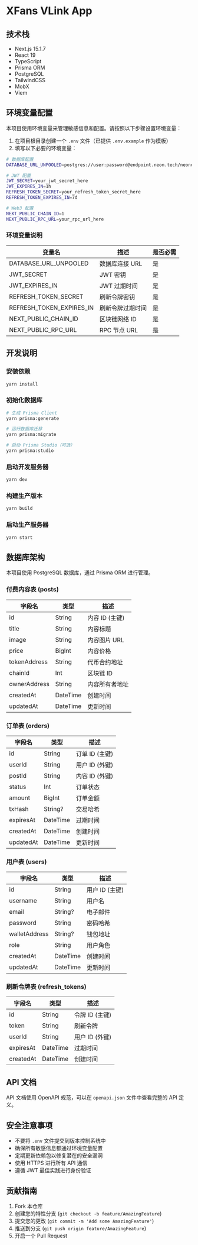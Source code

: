 # XFans VLink App

## 技术栈

- Next.js 15.1.7
- React 19
- TypeScript
- Prisma ORM
- PostgreSQL
- TailwindCSS
- MobX
- Viem

## 环境变量配置

本项目使用环境变量来管理敏感信息和配置。请按照以下步骤设置环境变量：

1. 在项目根目录创建一个 `.env` 文件（已提供 `.env.example` 作为模板）
2. 填写以下必要的环境变量：

```bash
# 数据库配置
DATABASE_URL_UNPOOLED=postgres://user:password@endpoint.neon.tech/neondb?sslmode=require

# JWT 配置
JWT_SECRET=your_jwt_secret_here
JWT_EXPIRES_IN=1h
REFRESH_TOKEN_SECRET=your_refresh_token_secret_here
REFRESH_TOKEN_EXPIRES_IN=7d

# Web3 配置
NEXT_PUBLIC_CHAIN_ID=1
NEXT_PUBLIC_RPC_URL=your_rpc_url_here
```

### 环境变量说明

| 变量名                   | 描述             | 是否必需 |
| ------------------------ | ---------------- | -------- |
| DATABASE_URL_UNPOOLED    | 数据库连接 URL   | 是       |
| JWT_SECRET               | JWT 密钥         | 是       |
| JWT_EXPIRES_IN           | JWT 过期时间     | 是       |
| REFRESH_TOKEN_SECRET     | 刷新令牌密钥     | 是       |
| REFRESH_TOKEN_EXPIRES_IN | 刷新令牌过期时间 | 是       |
| NEXT_PUBLIC_CHAIN_ID     | 区块链网络 ID    | 是       |
| NEXT_PUBLIC_RPC_URL      | RPC 节点 URL     | 是       |

## 开发说明

### 安装依赖

```bash
yarn install
```

### 初始化数据库

```bash
# 生成 Prisma Client
yarn prisma:generate

# 运行数据库迁移
yarn prisma:migrate

# 启动 Prisma Studio（可选）
yarn prisma:studio
```

### 启动开发服务器

```bash
yarn dev
```

### 构建生产版本

```bash
yarn build
```

### 启动生产服务器

```bash
yarn start
```

## 数据库架构

本项目使用 PostgreSQL 数据库，通过 Prisma ORM 进行管理。

### 付费内容表 (posts)

| 字段名       | 类型     | 描述           |
| ------------ | -------- | -------------- |
| id           | String   | 内容 ID (主键) |
| title        | String   | 内容标题       |
| image        | String   | 内容图片 URL   |
| price        | BigInt   | 内容价格       |
| tokenAddress | String   | 代币合约地址   |
| chainId      | Int      | 区块链 ID      |
| ownerAddress | String   | 内容所有者地址 |
| createdAt    | DateTime | 创建时间       |
| updatedAt    | DateTime | 更新时间       |

### 订单表 (orders)

| 字段名    | 类型     | 描述           |
| --------- | -------- | -------------- |
| id        | String   | 订单 ID (主键) |
| userId    | String   | 用户 ID (外键) |
| postId    | String   | 内容 ID (外键) |
| status    | Int      | 订单状态       |
| amount    | BigInt   | 订单金额       |
| txHash    | String?  | 交易哈希       |
| expiresAt | DateTime | 过期时间       |
| createdAt | DateTime | 创建时间       |
| updatedAt | DateTime | 更新时间       |

### 用户表 (users)

| 字段名        | 类型     | 描述           |
| ------------- | -------- | -------------- |
| id            | String   | 用户 ID (主键) |
| username      | String   | 用户名         |
| email         | String?  | 电子邮件       |
| password      | String   | 密码哈希       |
| walletAddress | String?  | 钱包地址       |
| role          | String   | 用户角色       |
| createdAt     | DateTime | 创建时间       |
| updatedAt     | DateTime | 更新时间       |

### 刷新令牌表 (refresh_tokens)

| 字段名    | 类型     | 描述           |
| --------- | -------- | -------------- |
| id        | String   | 令牌 ID (主键) |
| token     | String   | 刷新令牌       |
| userId    | String   | 用户 ID (外键) |
| expiresAt | DateTime | 过期时间       |
| createdAt | DateTime | 创建时间       |

## API 文档

API 文档使用 OpenAPI 规范，可以在 `openapi.json` 文件中查看完整的 API 定义。

## 安全注意事项

- 不要将 `.env` 文件提交到版本控制系统中
- 确保所有敏感信息都通过环境变量配置
- 定期更新依赖包以修复潜在的安全漏洞
- 使用 HTTPS 进行所有 API 通信
- 遵循 JWT 最佳实践进行身份验证

## 贡献指南

1. Fork 本仓库
2. 创建您的特性分支 (`git checkout -b feature/AmazingFeature`)
3. 提交您的更改 (`git commit -m 'Add some AmazingFeature'`)
4. 推送到分支 (`git push origin feature/AmazingFeature`)
5. 开启一个 Pull Request
